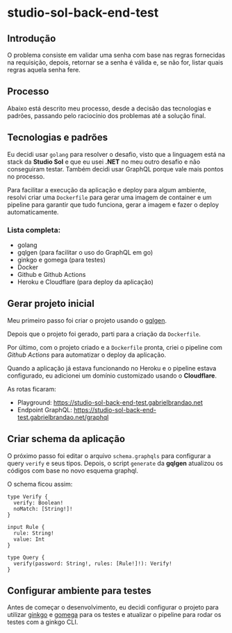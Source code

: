 # studio-sol-back-end-test

## Introdução

O problema consiste em validar uma senha com base nas regras fornecidas na requisição, depois, retornar se a senha é válida e, se não for, listar quais regras aquela senha fere.

## Processo

Abaixo está descrito meu processo, desde a decisão das tecnologias e padrões, passando pelo raciocínio dos problemas até a solução final.

## Tecnologias e padrões

Eu decidi usar `golang` para resolver o desafio, visto que a linguagem está na stack da **Studio Sol** e que eu usei **.NET** no meu outro desafio e não conseguiram testar. Também decidi usar GraphQL porque vale mais pontos no processo.

Para facilitar a execução da aplicação e deploy para algum ambiente, resolvi criar uma `Dockerfile` para gerar uma imagem de container e um pipeline para garantir que tudo funciona, gerar a imagem e fazer o deploy automaticamente.

### Lista completa:

- golang
- gqlgen (para facilitar o uso do GraphQL em go)
- ginkgo e gomega (para testes)
- Docker
- Github e Github Actions
- Heroku e Cloudflare (para deploy da aplicação)

## Gerar projeto inicial

Meu primeiro passo foi criar o projeto usando o [gqlgen](https://github.com/99designs/gqlgen).

Depois que o projeto foi gerado, parti para a criação da `Dockerfile`.

Por último, com o projeto criado e a `Dockerfile` pronta, criei o pipeline com *Github Actions* para automatizar o deploy da aplicação.

Quando a aplicação já estava funcionando no Heroku e o pipeline estava configurado, eu adicionei um domínio customizado usando o **Cloudflare**.

As rotas ficaram:
- Playground: https://studio-sol-back-end-test.gabrielbrandao.net
- Endpoint GraphQL: https://studio-sol-back-end-test.gabrielbrandao.net/graphql

## Criar schema da aplicação

O próximo passo foi editar o arquivo `schema.graphqls` para configurar a query `verify` e seus tipos. Depois, o script `generate` da **gqlgen** atualizou os códigos com base no novo esquema graphql.

O schema ficou assim:
```gql
type Verify {
  verify: Boolean!
  noMatch: [String!]!
}

input Rule {
  rule: String!
  value: Int
}

type Query {
  verify(password: String!, rules: [Rule!]!): Verify!
}
```

## Configurar ambiente para testes

Antes de começar o desenvolvimento, eu decidi configurar o projeto para utilizar [ginkgo](https://github.com/onsi/ginkgo) e [gomega](https://github.com/onsi/gomega) para os testes e atualizar o pipeline para rodar os testes com a ginkgo CLI.